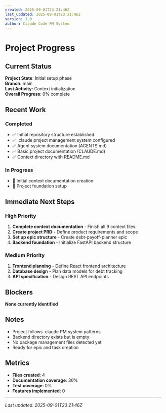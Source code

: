 ```yaml
---
created: 2025-09-01T23:21:46Z
last_updated: 2025-09-01T23:21:46Z
version: 1.0
author: Claude Code PM System
---
```


# Project Progress

## Current Status

**Project State**: Initial setup phase  
**Branch**: main  
**Last Activity**: Context initialization  
**Overall Progress**: 0% complete

## Recent Work

### Completed
- ✅ Initial repository structure established
- ✅ .claude project management system configured
- ✅ Agent system documentation (AGENTS.md)
- ✅ Basic project documentation (CLAUDE.md)
- ✅ Context directory with README.md

### In Progress
- 🔄 Initial context documentation creation
- 🔄 Project foundation setup

## Immediate Next Steps

### High Priority
1. **Complete context documentation** - Finish all 9 context files
2. **Create project PRD** - Define product requirements and scope
3. **Set up epic structure** - Create debt-payoff-planner epic
4. **Backend foundation** - Initialize FastAPI backend structure

### Medium Priority
1. **Frontend planning** - Define React frontend architecture
2. **Database design** - Plan data models for debt tracking
3. **API specification** - Design REST API endpoints

## Blockers

**None currently identified**

## Notes

- Project follows .claude PM system patterns
- Backend directory exists but is empty
- No package management files detected yet
- Ready for epic and task creation

## Metrics

- **Files created**: 4
- **Documentation coverage**: 30%
- **Test coverage**: 0%
- **Features implemented**: 0

---
*Last updated: 2025-09-01T23:21:46Z*
